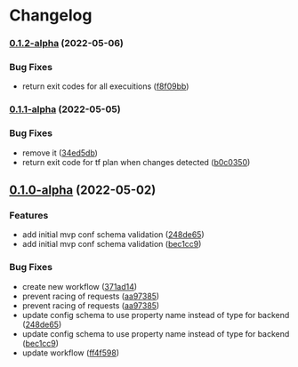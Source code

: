 # Changelog

### [0.1.2-alpha](https://github.com/Publicis-Sapient-ANZ/tfctl/compare/v0.1.1-alpha...v0.1.2-alpha) (2022-05-06)


### Bug Fixes

* return exit codes for all execuitions ([f8f09bb](https://github.com/Publicis-Sapient-ANZ/tfctl/commit/f8f09bb7cf0497b00bc1c3f6da157c2b78fa2b3a))

### [0.1.1-alpha](https://github.com/Publicis-Sapient-ANZ/tfctl/compare/v0.1.0-alpha...v0.1.1-alpha) (2022-05-05)


### Bug Fixes

* remove it ([34ed5db](https://github.com/Publicis-Sapient-ANZ/tfctl/commit/34ed5db16de7affc6b0b516bde6f3e4a26aa9981))
* return exit code for tf plan when changes detected ([b0c0350](https://github.com/Publicis-Sapient-ANZ/tfctl/commit/b0c03504a43a92995cc4a03a2f11607510045fe3))

## [0.1.0-alpha](https://github.com/Publicis-Sapient-ANZ/tfctl/compare/v0.0.1-alpha...v0.1.0-alpha) (2022-05-02)


### Features

* add initial mvp conf schema validation ([248de65](https://github.com/Publicis-Sapient-ANZ/tfctl/commit/248de655cbe426630a5a7c71adfffb1a77fce98e))
* add initial mvp conf schema validation ([bec1cc9](https://github.com/Publicis-Sapient-ANZ/tfctl/commit/bec1cc9a595d31d4a0e52b98205a9ebcc631fdb8))


### Bug Fixes

* create new workflow ([371ad14](https://github.com/Publicis-Sapient-ANZ/tfctl/commit/371ad14dec412017688d26aeb5bab70990deb5e8))
* prevent racing of requests ([aa97385](https://github.com/Publicis-Sapient-ANZ/tfctl/commit/aa97385e758df252af23bcbcb677830675a56ed9))
* prevent racing of requests ([aa97385](https://github.com/Publicis-Sapient-ANZ/tfctl/commit/aa97385e758df252af23bcbcb677830675a56ed9))
* update config schema to use property name instead of type for backend ([248de65](https://github.com/Publicis-Sapient-ANZ/tfctl/commit/248de655cbe426630a5a7c71adfffb1a77fce98e))
* update config schema to use property name instead of type for backend ([bec1cc9](https://github.com/Publicis-Sapient-ANZ/tfctl/commit/bec1cc9a595d31d4a0e52b98205a9ebcc631fdb8))
* update workflow ([ff4f598](https://github.com/Publicis-Sapient-ANZ/tfctl/commit/ff4f59873fc72ee81f840d8a5fe5c3243a9e22d3))
